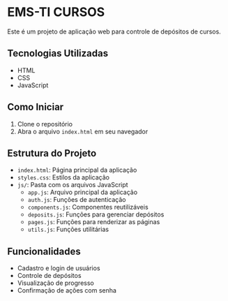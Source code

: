 # EMS-TI CURSOS

Este é um projeto de aplicação web para controle de depósitos de cursos.

## Tecnologias Utilizadas

- HTML
- CSS
- JavaScript

## Como Iniciar

1. Clone o repositório
2. Abra o arquivo `index.html` em seu navegador

## Estrutura do Projeto

- `index.html`: Página principal da aplicação
- `styles.css`: Estilos da aplicação
- `js/`: Pasta com os arquivos JavaScript
  - `app.js`: Arquivo principal da aplicação
  - `auth.js`: Funções de autenticação
  - `components.js`: Componentes reutilizáveis
  - `deposits.js`: Funções para gerenciar depósitos
  - `pages.js`: Funções para renderizar as páginas
  - `utils.js`: Funções utilitárias

## Funcionalidades

- Cadastro e login de usuários
- Controle de depósitos
- Visualização de progresso
- Confirmação de ações com senha